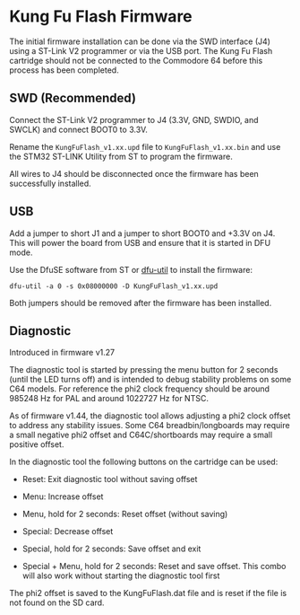 # Kung Fu Flash Firmware
The initial firmware installation can be done via the SWD interface (J4) using a ST-Link V2 programmer or via the USB port.
The Kung Fu Flash cartridge should not be connected to the Commodore 64 before this process has been completed.

## SWD (Recommended)
Connect the ST-Link V2 programmer to J4 (3.3V, GND, SWDIO, and SWCLK) and connect BOOT0 to 3.3V.

Rename the `KungFuFlash_v1.xx.upd` file to `KungFuFlash_v1.xx.bin` and use the STM32 ST-LINK Utility from ST to program the firmware.

All wires to J4 should be disconnected once the firmware has been successfully installed.

## USB
Add a jumper to short J1 and a jumper to short BOOT0 and +3.3V on J4. This will power the board from USB and ensure that it is started in DFU mode.

Use the DfuSE software from ST or [dfu-util](http://dfu-util.sourceforge.net/) to install the firmware:

`dfu-util -a 0 -s 0x08000000 -D KungFuFlash_v1.xx.upd`

Both jumpers should be removed after the firmware has been installed.

## Diagnostic
Introduced in firmware v1.27

The diagnostic tool is started by pressing the menu button for 2 seconds (until the LED turns off) and is intended to debug stability problems on some C64 models.
For reference the phi2 clock frequency should be around 985248 Hz for PAL and around 1022727 Hz for NTSC.

As of firmware v1.44, the diagnostic tool allows adjusting a phi2 clock offset to address any stability issues.
Some C64 breadbin/longboards may require a small negative phi2 offset and C64C/shortboards may require a small positive offset.

In the diagnostic tool the following buttons on the cartridge can be used:

* Reset: Exit diagnostic tool without saving offset

* Menu: Increase offset
* Menu, hold for 2 seconds: Reset offset (without saving)

* Special: Decrease offset
* Special, hold for 2 seconds: Save offset and exit

* Special + Menu, hold for 2 seconds: Reset and save offset. This combo will also work without starting the diagnostic tool first

The phi2 offset is saved to the KungFuFlash.dat file and is reset if the file is not found on the SD card.

